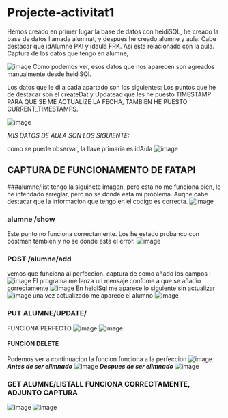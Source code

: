 # Projecte-activitat1
Hemos creado en primer lugar la base de datos con heidiSQL, he creado la base de datos llamada alumnat, y despues he creado alumne y aula.
Cabe destacar que idAlumne PKI y idaula FRK. Asi esta relacionado con la aula.
Captura de los datos que tengo en alumne,

![image](https://github.com/user-attachments/assets/e3bc194e-310f-4636-a860-24923fd19b20)
Como podemos ver, esos datos que nos aparecen son agreados manualmente desde heidiSQl.

Los datos que le di a cada apartado son los siguientes: 
Los puntos que he de destacar son el createDat y Updatead que les he puesto TIMESTAMP PARA QUE SE ME ACTUALIZE LA FECHA,  TAMBIEN HE PUESTO CURRENT_TIMESTAMPS.


![image](https://github.com/user-attachments/assets/acb9d51b-a04f-4df9-b6ff-a688395bf47b)

*MIS DATOS DE AULA SON LOS SIGUIENTE:*

como se puede observar, la llave primaria es idAula
![image](https://github.com/user-attachments/assets/b60409f6-6708-4992-9372-8516494af9d2)

## CAPTURA DE FUNCIONAMENTO DE FATAPI

###alumne/list
tengo la siguinete imagen, pero esta no me funciona bien, lo he intendado arreglar, pero no se donde esta mi problema. Auqne cabe destacar que la informacion que tengo en el codigo es correcta.
![image](https://github.com/user-attachments/assets/0df3368d-e989-4ba6-b88d-c4ebf68ffe2d)

### alumne /show 
Este punto no funciona correctamente. Los he estado probanco con postman tambien y no se donde esta el error. 
![image](https://github.com/user-attachments/assets/bc4679b5-101d-44ec-bc19-a6b8b37261c6)

### POST /alumne/add
vemos que funciona al perfeccion. 
captura de como añado los campos : 
![image](https://github.com/user-attachments/assets/53919ef4-09b6-49fd-b405-4efbeb820e62)
El programa me lanza un mensaje confome a que se añadio correctamente 
![image](https://github.com/user-attachments/assets/db041afc-0eb6-4839-a6e7-eac7bd44a098)
En heidiSql me aparece lo siguiente sin actualizar
![image](https://github.com/user-attachments/assets/057eb5d2-e4f3-4e88-9f53-cf425a4e39f4)
una vez actualizado me aparece el alumno 
![image](https://github.com/user-attachments/assets/c8902e47-3cc9-45d0-b36b-fd0c8e48536b)



### PUT ALUMNE/UPDATE/
FUNCIONA PERFECTO 
![image](https://github.com/user-attachments/assets/519423e7-30d6-4522-a838-c46c043cd8da)
![image](https://github.com/user-attachments/assets/23672f9c-4c28-45c2-87e5-660f4e55971b)


#### FUNCION DELETE 
Podemos ver a continuacion la funcion funciona a la perfeccion
![image](https://github.com/user-attachments/assets/bd2b7f6f-2aae-4963-951e-d035de6d04c5)
***Antes de ser elimnado*** 
![image](https://github.com/user-attachments/assets/6ca39909-6f24-4571-b19f-347c4a983913)
***Despues de ser elimnado***
![image](https://github.com/user-attachments/assets/98aaffbd-ca8b-4199-857f-ed2ef1555b30)

### GET ALUMNE/LISTALL FUNCIONA CORRECTAMENTE, ADJUNTO CAPTURA 
![image](https://github.com/user-attachments/assets/dd4b8441-0468-4c47-9812-6ac4ebc75cdc)
![image](https://github.com/user-attachments/assets/492e86bd-6dda-4351-9a50-cef2faa348e2)






